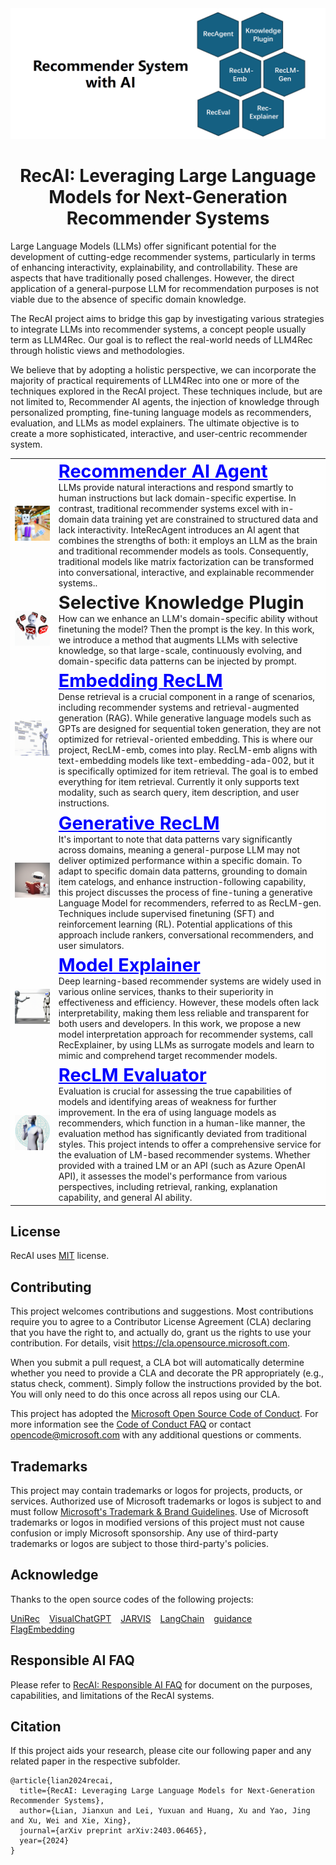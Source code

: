 <div align="center">

<img src="./assets/logo.png" alt="Recommender System with AI"/>

</div>

<div align="center">

# RecAI: Leveraging Large Language Models for Next-Generation Recommender Systems

</div>

Large Language Models (LLMs) offer significant potential for the development of cutting-edge recommender systems, particularly in terms of enhancing interactivity, explainability, and controllability. These are aspects that have traditionally posed challenges. However, the direct application of a general-purpose LLM for recommendation purposes is not viable due to the absence of specific domain knowledge.

The RecAI project aims to bridge this gap by investigating various strategies to integrate LLMs into recommender systems, a concept people usually term as LLM4Rec. Our goal is to reflect the real-world needs of LLM4Rec through holistic views and methodologies.

We believe that by adopting a holistic perspective, we can incorporate the majority of practical requirements of LLM4Rec into one or more of the techniques explored in the RecAI project. These techniques include, but are not limited to, Recommender AI agents, the injection of knowledge through personalized prompting, fine-tuning language models as recommenders, evaluation, and LLMs as model explainers. The ultimate objective is to create a more sophisticated, interactive, and user-centric recommender system.

<div align="center" style="background-image:url(./assets/background/background.png);background-color:rgba(255, 255, 255, 0.8);background-blend-mode:overlay;background-position:right;background-repeat:no-repeat;background-size:100% 100%;">

<table>  
  <tr>  
    <td> <img src="./assets/recagent.png" alt="Recommender AI agent" /> </td>  
    <td> 
     <strong style="font-size:3vw"> <a href="https://github.com/microsoft/RecAI/blob/main/InteRecAgent/README.md" style="color: #0000FF; text-decoration: underline;">Recommender AI Agent</a> </strong> <br> LLMs provide natural interactions and respond smartly to human instructions but lack domain-specific expertise. In contrast, traditional recommender systems excel with in-domain data training yet are constrained to structured data and lack interactivity. InteRecAgent introduces an AI agent that combines the strengths of both: it employs an LLM as the brain and traditional recommender models as tools. Consequently, traditional models like matrix factorization can be transformed into conversational, interactive, and explainable recommender systems..
     </td>  
  </tr> 

  <tr>  
    <td> <img src="./assets/knowledge-plugin.png" alt="Selective Knowledge Plugin" /> </td>  
    <td> 
     <strong style="font-size:3vw"> Selective Knowledge Plugin </strong> </br>
     How can we enhance an LLM's domain-specific ability without finetuning the model? Then the prompt is the key. In this work, we introduce a method that augments LLMs with selective knowledge, so that large-scale, continuously evolving, and domain-specific data patterns can be injected by prompt. 
     </td>  
  </tr>   

  <tr>  
    <td> <img src="./assets/reclm-emb.png" alt="Embedding RecLM" /> </td>  
    <td> 
     <strong style="font-size:3vw"> <a href="https://github.com/microsoft/RecAI/blob/main/RecLM-emb/README.md" style="color: #0000FF; text-decoration: underline;"> Embedding RecLM </a></strong> </br>
     Dense retrieval is a crucial component in a range of scenarios, including recommender systems and retrieval-augmented generation (RAG). While generative language models such as GPTs are designed for sequential token generation, they are not optimized for retrieval-oriented embedding. This is where our project, RecLM-emb, comes into play. RecLM-emb aligns with text-embedding models like text-embedding-ada-002, but it is specifically optimized for item retrieval. The goal is to embed everything for item retrieval. Currently it only supports text modality, such as search query, item description, and user instructions.
     </td>  
  </tr> 

  <tr>  
    <td> <img src="./assets/reclm-gen.png" alt="Generative RecLM " /> </td>  
    <td> 
     <strong style="font-size:3vw"> <a href="https://github.com/microsoft/RecAI/blob/main/RecLM-gen/README.md" style="color: #0000FF; text-decoration: underline;"> Generative RecLM </a></strong> </br>
  It's important to note that data patterns vary significantly across domains, meaning a general-purpose LLM may not deliver optimized performance within a specific domain. To adapt to specific domain data patterns, grounding to domain item catelogs, and enhance instruction-following capability, this project discusses the process of fine-tuning a generative Language Model for recommenders, referred to as RecLM-gen. Techniques include supervised finetuning (SFT) and reinforcement learning (RL). Potential applications of this approach include rankers, conversational recommenders, and user simulators.
     </td>  
  </tr> 

  <tr>  
    <td> <img src="./assets/recexplainer.png" alt="Recommendation model explainer" /> </td>  
    <td> 
     <strong style="font-size:3vw"> <a href="https://github.com/microsoft/RecAI/blob/main/RecExplainer/README.md" style="color: #0000FF; text-decoration: underline;"> Model Explainer </a></strong> </br>
     Deep learning-based recommender systems are widely used in various online services, thanks to their superiority in effectiveness and efficiency. However, these models often lack interpretability, making them less reliable and transparent for both users and developers. In this work, we propose a new model interpretation approach for recommender systems, call RecExplainer, by using LLMs as surrogate models and learn to mimic and comprehend target recommender models.
     </td>  
  </tr> 

  <tr>  
    <td> <img src="./assets/eval.png" alt="Recommendation Evaluator"/> </td>  
    <td> 
     <strong style="font-size:3vw"> <a href="https://github.com/microsoft/RecAI/blob/main/RecLM-eval/README.md" style="color: #0000FF; text-decoration: underline;"> RecLM Evaluator </a></strong> </br>
Evaluation is crucial for assessing the true capabilities of models and identifying areas of weakness for further improvement. In the era of using language models as recommenders, which function in a human-like manner, the evaluation method has significantly deviated from traditional styles. This project intends to offer a comprehensive service for the evaluation of LM-based recommender systems. Whether provided with a trained LM or an API (such as Azure OpenAI API), it assesses the model's performance from various perspectives, including retrieval, ranking, explanation capability, and general AI ability.
     </td>  
  </tr> 
</table>  
</div>

## License
RecAI uses [MIT](./LICENSE) license. 


## Contributing

This project welcomes contributions and suggestions.  Most contributions require you to agree to a
Contributor License Agreement (CLA) declaring that you have the right to, and actually do, grant us
the rights to use your contribution. For details, visit https://cla.opensource.microsoft.com.

When you submit a pull request, a CLA bot will automatically determine whether you need to provide
a CLA and decorate the PR appropriately (e.g., status check, comment). Simply follow the instructions
provided by the bot. You will only need to do this once across all repos using our CLA.

This project has adopted the [Microsoft Open Source Code of Conduct](https://opensource.microsoft.com/codeofconduct/).
For more information see the [Code of Conduct FAQ](https://opensource.microsoft.com/codeofconduct/faq/) or
contact [opencode@microsoft.com](mailto:opencode@microsoft.com) with any additional questions or comments.

## Trademarks

This project may contain trademarks or logos for projects, products, or services. Authorized use of Microsoft 
trademarks or logos is subject to and must follow 
[Microsoft's Trademark & Brand Guidelines](https://www.microsoft.com/en-us/legal/intellectualproperty/trademarks/usage/general).
Use of Microsoft trademarks or logos in modified versions of this project must not cause confusion or imply Microsoft sponsorship.
Any use of third-party trademarks or logos are subject to those third-party's policies.


## Acknowledge

Thanks to the open source codes of the following projects:

[UniRec](https://github.com/microsoft/UniRec) &#8194;
[VisualChatGPT](https://github.com/microsoft/TaskMatrix/blob/main/visual_chatgpt.py) &#8194;
[JARVIS](https://github.com/microsoft/JARVIS) &#8194;
[LangChain](https://github.com/langchain-ai/langchain) &#8194;
[guidance](https://github.com/microsoft/guidance) &#8194;
[FlagEmbedding](https://github.com/FlagOpen/FlagEmbedding) &#8194;

## Responsible AI FAQ

Please refer to [RecAI: Responsible AI FAQ](./RAI_FAQ.md) for document on the purposes, capabilities, and limitations of the RecAI systems. 



## Citation
If this project aids your research, please cite our following paper and any related paper in the respective subfolder.

```
@article{lian2024recai,
  title={RecAI: Leveraging Large Language Models for Next-Generation Recommender Systems},
  author={Lian, Jianxun and Lei, Yuxuan and Huang, Xu and Yao, Jing and Xu, Wei and Xie, Xing},
  journal={arXiv preprint arXiv:2403.06465},
  year={2024}
}
```

